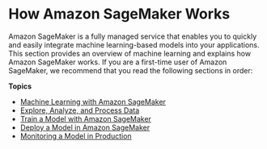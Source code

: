 # How Amazon SageMaker Works<a name="how-it-works"></a>

Amazon SageMaker is a fully managed service that enables you to quickly and easily integrate machine learning\-based models into your applications\. This section provides an overview of machine learning and explains how Amazon SageMaker works\. If you are a first\-time user of Amazon SageMaker, we recommend that you read the following sections in order:

**Topics**
+ [Machine Learning with Amazon SageMaker](how-it-works-mlconcepts.md)
+ [Explore, Analyze, and Process Data](how-it-works-notebooks-instances.md)
+ [Train a Model with Amazon SageMaker](how-it-works-training.md)
+ [Deploy a Model in Amazon SageMaker](how-it-works-deployment.md)
+ [Monitoring a Model in Production](how-it-works-model-monitor.md)